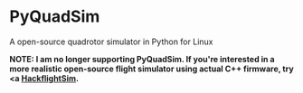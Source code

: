 PyQuadSim
=========

A open-source quadrotor simulator in Python for Linux

<b>NOTE: I am no longer supporting PyQuadSim.  If you're interested in a more realistic
open-source flight simulator using actual C++ firmware, 
try <a [HackflightSim](https://github.com/simondlevy/HackflightShackflightSim>HackflightSim).


